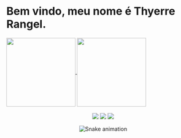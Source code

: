<h1> Bem vindo, meu nome é Thyerre Rangel. </h1>

<div>
  <a href="https://github.com/thyerre">
  <img height="180em"   align="center" src="https://github-readme-stats.vercel.app/api?username=thyerre&show_icons=true&theme=jolly&include_all_commits=true&count_private=true"/>
  <img height="180em"  align="center" src="https://github-readme-stats.vercel.app/api/top-langs/?username=thyerre&&layout=compact&hide=shell&theme=jolly"/>
  <!-- <img align="center" width="148" height="180" src="https://media1.tenor.com/images/68e8337fb4eb7e40645d832c64762a8b/tenor.gif?itemid=19443613"> -->
</div>
 <br>
<div  align="center"> 
<!--   <a href="https://www.youtube.com/channel/UCSawC0irKSG8W05zahr1i9w" target="_blank"><img src="https://img.shields.io/badge/-Youtube-%23EA4335?style=for-the-badge&logo=youtube&logoColor=white" target="_blank"></a> -->
  <a href="https://www.instagram.com/thyerre.rangel/" target="_blank"><img src="https://img.shields.io/badge/-Instagram-%23E4405F?style=for-the-badge&logo=instagram&logoColor=white" target="_blank"></a>
  <a href="https://www.linkedin.com/in/thyerre-rangel-m-da-silva-3118a412b/" target="_blank"><img src="https://img.shields.io/badge/-LinkedIn-%230077B5?style=for-the-badge&logo=linkedin&logoColor=white" target="_blank"></a> 
  <a href="https://www.linkedin.com/in/thyerre-rangel-m-da-silva-3118a412b/" target="_blank"><img src="https://dtwebmaster.com.br/wp-content/uploads/2019/04/portfolio-logo-png-3.png" target="_blank"></a> 
  
  ![Snake animation](https://github.com/thyerre/thyerre/blob/output/github-contribution-grid-snake.svg)
 
</div>
 
